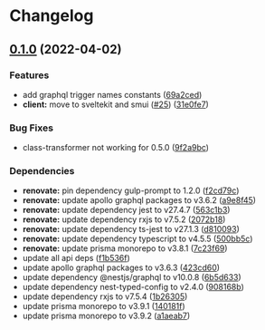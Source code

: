 # Changelog

## [0.1.0](https://github.com/V-ed/fullstacked/compare/api-v0.0.1...api-v0.1.0) (2022-04-02)


### Features

* add graphql trigger names constants ([69a2ced](https://github.com/V-ed/fullstacked/commit/69a2cedcc0097e1186efa40cb7a736d51d7e29e9))
* **client:** move to sveltekit and smui ([#25](https://github.com/V-ed/fullstacked/issues/25)) ([31e0fe7](https://github.com/V-ed/fullstacked/commit/31e0fe77c2db2700d48538afd73980f6bb33d014))


### Bug Fixes

* class-transformer not working for 0.5.0 ([9f2a9bc](https://github.com/V-ed/fullstacked/commit/9f2a9bcc8cbd36885c5a2a11c113fe034d9450aa))


### Dependencies

* **renovate:** pin dependency gulp-prompt to 1.2.0 ([f2cd79c](https://github.com/V-ed/fullstacked/commit/f2cd79c79be53262e2cb6fa5df315724a13cc52c))
* **renovate:** update apollo graphql packages to v3.6.2 ([a9e8f45](https://github.com/V-ed/fullstacked/commit/a9e8f451107acf569476d6a6167332026c6a39f6))
* **renovate:** update dependency jest to v27.4.7 ([563c1b3](https://github.com/V-ed/fullstacked/commit/563c1b3d1e9dd2cedf891659c9c76bb31acff739))
* **renovate:** update dependency rxjs to v7.5.2 ([2072b18](https://github.com/V-ed/fullstacked/commit/2072b18bbb1a777cf4f631e823ca663898bb7fc2))
* **renovate:** update dependency ts-jest to v27.1.3 ([d810093](https://github.com/V-ed/fullstacked/commit/d810093895607ef2cf348b172da2a589f2651876))
* **renovate:** update dependency typescript to v4.5.5 ([500bb5c](https://github.com/V-ed/fullstacked/commit/500bb5cae2f21e009f3ef96fd091174bd81c2c79))
* **renovate:** update prisma monorepo to v3.8.1 ([7c23f69](https://github.com/V-ed/fullstacked/commit/7c23f69483380abe8cdcb077f583b62532e3e7d8))
* update all api deps ([f1b536f](https://github.com/V-ed/fullstacked/commit/f1b536ff4b136b0863ee6f12af5e32abd0be2efa))
* update apollo graphql packages to v3.6.3 ([423cd60](https://github.com/V-ed/fullstacked/commit/423cd6062cfee5b5c994afa5ad0e2f32378b37b7))
* update dependency @nestjs/graphql to v10.0.8 ([6b5d633](https://github.com/V-ed/fullstacked/commit/6b5d633503425936cdbe4ee6c57f432688d0b2ca))
* update dependency nest-typed-config to v2.4.0 ([908168b](https://github.com/V-ed/fullstacked/commit/908168b273f53ecda94c315ff868ce5c3361f20f))
* update dependency rxjs to v7.5.4 ([1b26305](https://github.com/V-ed/fullstacked/commit/1b26305be84092ca24ed54de76680a0d0dd7a60a))
* update prisma monorepo to v3.9.1 ([140181f](https://github.com/V-ed/fullstacked/commit/140181f80588dd181e8904e9619bf3c5dcb022c8))
* update prisma monorepo to v3.9.2 ([a1aeab7](https://github.com/V-ed/fullstacked/commit/a1aeab76e41db2d039107125ad5a1e248422b6b0))
